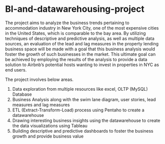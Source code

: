 # BI-and-datawarehousing-project
The project aims to analyze the business trends pertaining to accommodation industry in New
York City, one of the most expensive cities in the United States, which is comparable to the bay
area. By utilizing techniques of descriptive and predictive analysis, as well as multiple data
sources, an evaluation of the lead and lag measures in the property lending business space will be
made with a goal that this business analysis would foster the growth of such businesses in the
market. This ultimate goal can be achieved by employing the results of the analysis to provide a
data solution to Airbnb’s potential hosts wanting to invest in properties in NYC as end users.

The project involves below areas.
1. Data exploration from multiple resources like excel, OLTP (MySQL) Database  
2. Business Analysis along with the swim lane diagram, user stories, lead measures and lag measures
3. ETL (Extract-Transform-Load) process using Pentaho to create a datawarehouse
4. Drawing interesting business insights using the datawarehouse to create the data visualizations using Tableau
5. Building descriptive and predictive dashboards to foster the business growth and provide business value
